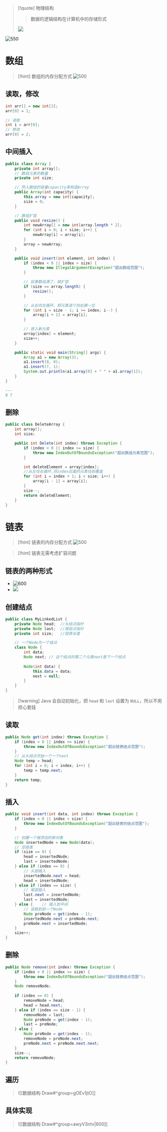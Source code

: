 >[!quote] 物理结构
>>数据的逻辑结构在计算机中的存储形式
>
>![](https://obsidian-1307744200.cos.ap-guangzhou.myqcloud.com/%E5%9B%BE%E7%89%87/202403140933767.png)

![550](https://obsidian-1307744200.cos.ap-guangzhou.myqcloud.com/%E5%9B%BE%E7%89%87/202403140934253.png)

# 数组
>[!hint] 数组的内存分配方式
>![500](https://obsidian-1307744200.cos.ap-guangzhou.myqcloud.com/%E5%9B%BE%E7%89%87/202403140937901.png)

## 读取，修改
```java
int arr[] = new int[3];  
arr[0] = 1;  

// 读取
int i = arr[0];  
// 修改
arr[0] = 2;
```

## 中间插入
```java
public class Array {
    private int array[];
    // 数组元素的数量
    private int size;

    // 传入数组的容量capacity来构造Array
    public Array(int capacity) {
        this.array = new int[capacity];
        size = 0;
    }

    // 数组扩容
    public void resize() {
        int newArray[] = new int[array.length * 2];
        for (int i = 0; i < size; i++) {
            newArray[i] = array[i];
        }
        array = newArray;
    }

    public void insert(int element, int index) {
        if (index < 0 || index > size) {
            throw new IllegalArgumentException("超出数组范围");
        }

        // 如果数组满了，就扩容
        if (size == array.length) {
            resize();
        }

        // 从右向左循环，把元素逐个向右挪一位
        for (int i = size - 1; i >= index; i--) {
            array[i + 1] = array[i];
        }

        // 放入新元素
        array[index] = element;
        size++;
    }

    public static void main(String[] args) {
        Array a1 = new Array(3);
        a1.insert(8, 0);
        a1.insert(7, 1);
        System.out.println(a1.array[0] + " " + a1.array[1]);
    }
}

---
8 7
```

## 删除
```java
public class DeleteArray {
    int array[];
    int size;

    public int Delete(int index) throws Exception {
        if (index < 0 || index >= size) {
            throw new IndexOutOfBoundsException("超出数组元素范围");
        }

        int deleteElement = array[index];
        //从左往右循环,将index后面的元素往前覆盖
        for (int i = index + 1; i < size; i++) {
            array[i - 1] = array[i];
        }
        size--;
        return deleteElement;
    }
}
```



# 链表
>[!hint] 链表的内存分配方式
>![500](https://obsidian-1307744200.cos.ap-guangzhou.myqcloud.com/%E5%9B%BE%E7%89%87/202403141049589.png)

>[!hint] 链表无需考虑扩容问题

## 链表的两种形式
- ![600](https://obsidian-1307744200.cos.ap-guangzhou.myqcloud.com/%E5%9B%BE%E7%89%87/202403141051406.png)
- ![](https://obsidian-1307744200.cos.ap-guangzhou.myqcloud.com/%E5%9B%BE%E7%89%87/202403141051680.png)
## 创建结点
```java
public class MyLinkedList {
	private Node head;  //头结点指针  
	private Node last;  //尾结点指针  
	private int size;   //链表长度

	// 一个Node为一个结点
	class Node {  
	    int data;  
	    Node next; // 这个结点的第二个元素next是下一个结点
	    
		Node(int data) {  
		    this.data = data;  
		    next = null;
		}
	}
}
```

>[!warning] Java 会自动初始化，把 `head` 和 `last` 设置为 `NULL`，所以不用担心套娃

## 读取
```java
public Node get(int index) throws Exception {
	if (index < 0 || index >= size) {
		throw new IndexOutOfBoundsException("超出链表结点范围");
	}
	// 从头结点开始一个一个next
	Node temp = head;
	for (int i = 0; i < index; i++) {
		temp = temp.next;
	}
	return temp;
}
```

## 插入
```java
public void insert(int data, int index) throws Exception {  
    if (index < 0 || index > size) {  
        throw new IndexOutOfBoundsException("超出链表的结点范围");  
    }  

	// 创建一个被添加的新对象
    Node insertedNode = new Node(data);  
    // 空链表
    if (size == 0) {  
        head = insertedNode;  
        last = insertedNode;  
    } else if (index == 0) {  
	    // 头部插入
        insertedNode.next = head;  
        head = insertedNode;  
    } else if (index == size) {  
	    // 尾部插入
        last.next = insertedNode;  
        last = insertedNode;  
    } else {    // 插入到中间
	    // 读取到前一个Node
        Node preNode = get(index - 1);  
        insertedNode.next = preNode.next;  
        preNode.next = insertedNode;  
    }  
    size++;  
}
```

## 删除
```java
public Node remove(int index) throws Exception {
	if (index < 0 || index >= size) {
		throw new IndexOutOfBoundsException("超出链表结点范围");
	}
	Node removeNode;
	
	if (index == 0) {
		removeNode = head;
		head = head.next;
	} else if (index == size - 1) {
		removeNode = last;
		Node preNode = get(index - 1);
		last = preNode;
	} else {
		Node preNode = get(index - 1);
		removeNode = preNode.next;
		preNode.next = preNode.next.next;
	}
	size--;
	return removeNode;
}
```



## 遍历
>![[数据结构 Draw#^group=gOEv1jtO]]



## 具体实现
>![[数据结构 Draw#^group=awyV3ntv|600]]

